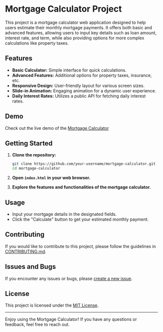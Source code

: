 # Mortgage Calculator Project

This project is a mortgage calculator web application designed to help users estimate their monthly mortgage payments. It offers both basic and advanced features, allowing users to input key details such as loan amount, interest rate, and term, while also providing options for more complex calculations like property taxes.

## Features

- **Basic Calculator:** Simple interface for quick calculations.
- **Advanced Features:** Additional options for property taxes, insurance, etc.
- **Responsive Design:** User-friendly layout for various screen sizes.
- **Slide-in Animation:** Engaging animation for a dynamic user experience.
- **Daily Interest Rates:** Utilizes a public API for fetching daily interest rates.

## Demo

Check out the live demo of the [Mortgage Calculator](https://hadep275.github.io/Simple-MortgageCalculator/)

## Getting Started

1. **Clone the repository:**

    ```bash
    git clone https://github.com/your-username/mortgage-calculator.git
    cd mortgage-calculator
    ```

2. **Open `index.html` in your web browser.**

3. **Explore the features and functionalities of the mortgage calculator.**

## Usage

- Input your mortgage details in the designated fields.
- Click the "Calculate" button to get your estimated monthly payment.

## Contributing

If you would like to contribute to this project, please follow the guidelines in [CONTRIBUTING.md](CONTRIBUTING.md).

## Issues and Bugs

If you encounter any issues or bugs, please [create a new issue](https://github.com/your-username/mortgage-calculator/issues).

## License

This project is licensed under the [MIT License](LICENSE).

---
Enjoy using the Mortgage Calculator! If you have any questions or feedback, feel free to reach out.

